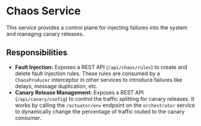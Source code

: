 # Chaos Service

This service provides a control plane for injecting failures into the system and managing canary releases.

## Responsibilities

-   **Fault Injection:** Exposes a REST API (`/api/chaos/rules`) to create and delete fault injection rules. These rules are consumed by a `ChaosProducer` interceptor in other services to introduce failures like delays, message duplication, etc.
-   **Canary Release Management:** Exposes a REST API (`/api/canary/config`) to control the traffic splitting for canary releases. It works by calling the `/actuator/env` endpoint on the `orchestrator` service to dynamically change the percentage of traffic routed to the canary consumer.

